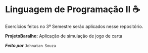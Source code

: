 # Linguagem de Programação II ☕

Exercícios feitos no 3º Semestre serão aplicados nesse repositório.

**ProjetoBaralho:** Aplicação de simulação de jogo de carta 

***Feito por*** ``Johnatan Souza``

